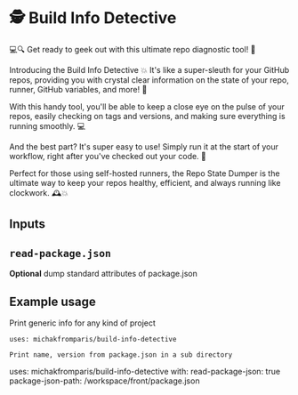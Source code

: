 # 🕵️ Build Info Detective


💻🔍 Get ready to geek out with this ultimate repo diagnostic tool! 🔬

Introducing the Build Info Detective 💥
It's like a super-sleuth for your GitHub repos, providing you with crystal clear information on the state of your repo, runner, GitHub variables, and more! 🔎

With this handy tool, you'll be able to keep a close eye on the pulse of your repos, easily checking on tags and versions, and making sure everything is running smoothly. 💻

And the best part? It's super easy to use! Simply run it at the start of your workflow, right after you've checked out your code. 🚀

Perfect for those using self-hosted runners, the Repo State Dumper is the ultimate way to keep your repos healthy, efficient, and always running like clockwork. 🕰️💥

## Inputs

## `read-package.json`

**Optional** dump standard attributes of package.json

## Example usage

Print generic info for any kind of project
```
uses: michakfromparis/build-info-detective

Print name, version from package.json in a sub directory
```
uses: michakfromparis/build-info-detective
with:
  read-package-json: true
  package-json-path: /workspace/front/package.json
```
